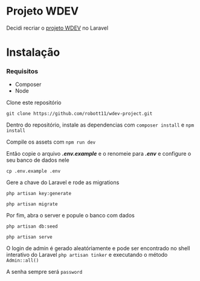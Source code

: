 # Projeto WDEV

Decidi recriar o [projeto WDEV](https://www.youtube.com/watch?v=TmeyoTNu748&list=PL_zkXQGHYosGQwNkMMdhRZgm4GjspTnXs) no Laravel

# Instalação

### Requisitos

* Composer
* Node

Clone este repositório
```
git clone https://github.com/robott11/wdev-project.git
```

Dentro do repositório, instale as dependencias com ``composer install`` e ``npm install``

Compile os assets com ``npm run dev``

Então copie o arquivo ***.env.example*** e o renomeie para ***.env*** e configure o seu banco de dados nele
```
cp .env.example .env
```

Gere a chave do Laravel e rode as migrations
```
php artisan key:generate

php artisan migrate
```

Por fim, abra o server e popule o banco com dados
```
php artisan db:seed

php artisan serve
```

O login de admin é gerado aleatóriamente e pode ser encontrado no shell interativo do Laravel ``php artisan tinker``
e executando o método ``Admin::all()``

A senha sempre será ``password``
